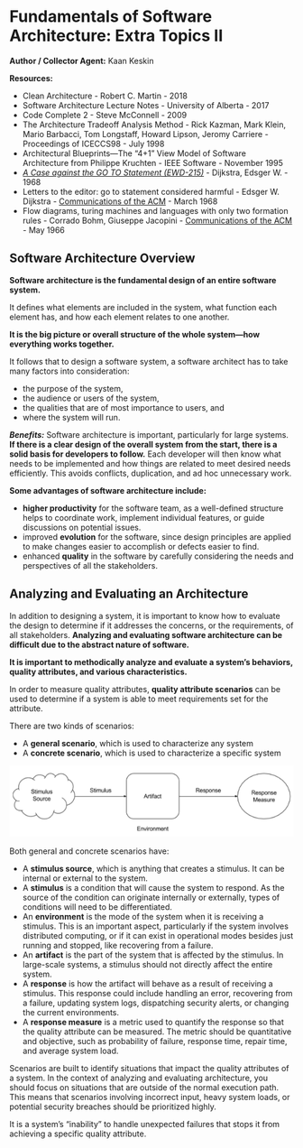 # Fundamentals of Software Architecture: Extra Topics II

**Author / Collector Agent:** Kaan Keskin

**Resources:**

- Clean Architecture - Robert C. Martin - 2018
- Software Architecture Lecture Notes - University of Alberta - 2017
- Code Complete 2 - Steve McConnell - 2009
- The Architecture Tradeoff Analysis Method - Rick Kazman, Mark Klein, Mario Barbacci, Tom Longstaff, Howard Lipson, Jeromy Carriere - Proceedings of ICECCS98 - July 1998
- Architectural Blueprints—The “4+1” View Model of Software Architecture from Philippe Kruchten - IEEE Software - November 1995
- [*A Case against the GO TO Statement (EWD-215)*](http://www.cs.utexas.edu/users/EWD/ewd02xx/EWD215.PDF) - Dijkstra, Edsger W. - 1968
- Letters to the editor: go to statement considered harmful - Edsger W. Dijkstra - [Communications of the ACM](https://dl.acm.org/magazine/cacm) - March 1968
- Flow diagrams, turing machines and languages with only two formation rules - Corrado Bohm, Giuseppe Jacopini - [Communications of the ACM](https://dl.acm.org/magazine/cacm) - May 1966

## Software Architecture Overview

**Software architecture is the fundamental design of an entire software system.** 

It defines what elements are included in the system, what function each element has, and how each element relates to one another.

**It is the big picture or overall structure of the whole system—how everything works together.**

It follows that to design a software system, a software architect has to take many factors into consideration:

- the purpose of the system,
- the audience or users of the system,
- the qualities that are of most importance to users, and
- where the system will run.

***Benefits:*** Software architecture is important, particularly for large systems. **If there is a clear design of the overall system from the start, there is a solid basis for developers to follow.** Each developer will then know what needs to be implemented and how things are related to meet desired needs efficiently. This avoids conflicts, duplication, and ad hoc unnecessary work.

**Some advantages of software architecture include:**

- **higher productivity** for the software team, as a well-defined structure helps to coordinate work, implement individual features, or guide discussions on potential issues.
- improved **evolution** for the software, since design principles are applied to make changes easier to accomplish or defects easier to find.
- enhanced **quality** in the software by carefully considering the needs and perspectives of all the stakeholders.

## Analyzing and Evaluating an Architecture

In addition to designing a system, it is important to know how to evaluate the design to determine if it addresses the concerns, or the requirements, of all stakeholders. **Analyzing and evaluating software architecture can be difficult due to the abstract nature of software.**

**It is important to methodically analyze and evaluate a system’s behaviors, quality attributes, and various characteristics.** 

In order to measure quality attributes, **quality attribute scenarios** can be used to determine if a system is able to meet requirements set for the attribute. 

There are two kinds of scenarios:

- A **general scenario**, which is used to characterize any system
- A **concrete scenario**, which is used to characterize a specific system

![ATAM Quality Attribute Scenario](./images/atam-scenario.png)

Both general and concrete scenarios have:
- A **stimulus source**, which is anything that creates a stimulus. It can be internal or external to the system.
- A **stimulus** is a condition that will cause the system to respond. As the source of the condition can originate internally or externally, types of conditions will need to be differentiated.
- An **environment** is the mode of the system when it is receiving a stimulus. This is an important aspect, particularly if the system involves distributed computing, or if it can exist in operational modes besides just running and stopped, like recovering from a failure.
- An **artifact** is the part of the system that is affected by the stimulus. In large-scale systems, a stimulus should not directly affect the entire system.
- A **response** is how the artifact will behave as a result of receiving a stimulus. This response could include handling an error, recovering from a failure, updating system logs, dispatching security alerts, or changing the current environments.
- A **response measure** is a metric used to quantify the response so that the quality attribute can be measured. The metric should be quantitative and objective, such as probability of failure, response time, repair time, and average system load.

Scenarios are built to identify situations that impact the quality attributes of a system. In the context of analyzing and evaluating architecture, you should focus on situations that are outside of the normal execution path. This means that scenarios involving incorrect input, heavy system loads, or potential security breaches should be prioritized highly.

It is a system’s “inability” to handle unexpected failures that stops it from achieving a specific quality attribute.


